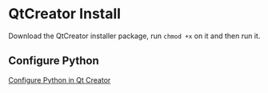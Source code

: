 # QtCreator Install
Download the QtCreator installer package, run ```chmod +x``` on it and then run it.

## Configure Python
[Configure Python in Qt Creator](QtCreatorPython.md)
